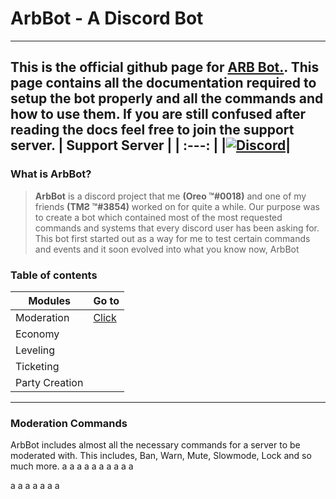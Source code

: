 # **ArbBot - A Discord Bot** 
---
This is the official github page for [ARB Bot.](https://discord.com/oauth2/authorize?client_id=659980150946922497&scope=bot&permissions=8586788087). This page contains all the documentation required to setup the bot properly and all the commands and how to use them. If you are still confused after reading the docs feel free to join the support server.
| Support Server |
| :---: |
|[![Discord](https://img.shields.io/discord/591914197219016707.svg?label=&logo=discord&logoColor=ffffff&color=7389D8&labelColor=6A7EC2)](https://discord.gg/theYzDq)|
---
### What is **ArbBot**?

>**ArbBot** is a discord project that me **(Oreo ™#0018)** and one of my friends **(TMƧ ™#3854)** worked on for quite a while. Our purpose was to create a bot which contained most of the most requested commands and systems that every discord user has been asking for. This bot first started out as a way for me to test certain commands and events and it soon evolved into what you know now, ArbBot 

### Table of contents
| Modules | Go to  |
| --- | --- |
| Moderation | [Click](#moderation-commands) |
| Economy |  |
| Leveling |  |
| Ticketing |  |
| Party Creation |  |
---
### Moderation Commands
ArbBot includes almost all the necessary commands for a server to be moderated with. This includes, Ban, Warn, Mute, Slowmode, Lock and so much more.
a
a
a
a
a
a
a
a
a
a

a
a
a
a
a
a
a

